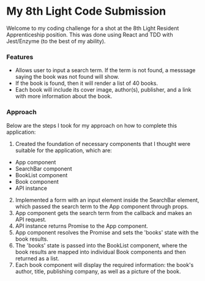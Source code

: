 # My 8th Light Code Submission

Welcome to my coding challenge for a shot at the 8th Light Resident Apprenticeship position. This was done using React and TDD with Jest/Enzyme (to the best of my ability).

### Features

* Allows user to input a search term. If the term is not found, a messsage saying the book was not found will show.
* If the book is found, then it will render a list of 40 books.
* Each book will include its cover image, author(s), publisher, and a link with more information about the book.

### Approach

Below are the steps I took for my approach on how to complete this application:
1. Created the foundation of necessary components that I thought were suitable for the application, which are:
* App component
* SearchBar component
* BookList component
* Book component
* API instance
2. Implemented a form with an input element inside the SearchBar element, which passed the search term to the App component through props.
3. App component gets the search term from the callback and makes an API request.
4. API instance returns Promise to the App component.
5. App component resolves the Promise and sets the 'books' state with the book results.
6. The 'books' state is passed into the BookList component, where the book results are mapped into individual Book components and then returned as a list.
7. Each book component will display the required information: the book's author, title, publishing company, as well as a picture of the book.
